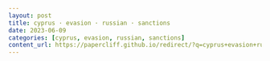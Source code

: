 ```yaml
---
layout: post
title: cyprus · evasion · russian · sanctions
date: 2023-06-09
categories: [cyprus, evasion, russian, sanctions]
content_url: https://papercliff.github.io/redirect/?q=cyprus+evasion+russian+sanctions&tbs=cdr:1,cd_min:6/8/2023,cd_max:6/10/2023
---
```

